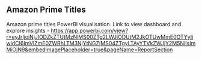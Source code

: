 ## Amazon Prime Titles 
Amazon prime titles PowerBI visualisation. Link to view dashboard and explore insights - https://app.powerbi.com/view?r=eyJrIjoiNjJlODZkZTUtMzNlMS00ZTg2LWJiODUtM2JkOTUwMmE0OTYyIiwidCI6ImViZmE0ZWRhLTM3NjYtNGZjMS04ZTgyLTAyYTVkZWJjY2M5NiIsImMiOjN9&embedImagePlaceholder=true&pageName=ReportSection
